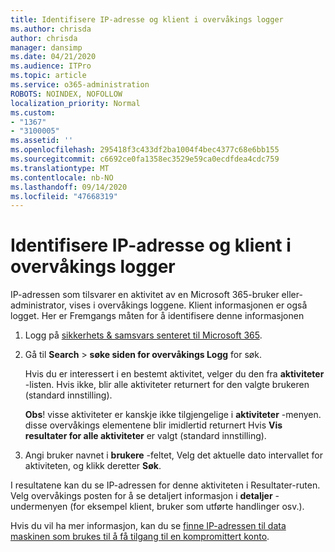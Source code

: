 ```yaml
---
title: Identifisere IP-adresse og klient i overvåkings logger
ms.author: chrisda
author: chrisda
manager: dansimp
ms.date: 04/21/2020
ms.audience: ITPro
ms.topic: article
ms.service: o365-administration
ROBOTS: NOINDEX, NOFOLLOW
localization_priority: Normal
ms.custom:
- "1367"
- "3100005"
ms.assetid: ''
ms.openlocfilehash: 295418f3c433df2ba1004f4bec4377c68e6bb155
ms.sourcegitcommit: c6692ce0fa1358ec3529e59ca0ecdfdea4cdc759
ms.translationtype: MT
ms.contentlocale: nb-NO
ms.lasthandoff: 09/14/2020
ms.locfileid: "47668319"
---
```

# <a name="identify-ip-address-and-client-in-audit-logs"></a>Identifisere IP-adresse og klient i overvåkings logger

IP-adressen som tilsvarer en aktivitet av en Microsoft 365-bruker eller-administrator, vises i overvåkings loggene. Klient informasjonen er også logget. Her er Fremgangs måten for å identifisere denne informasjonen

1. Logg på [sikkerhets & samsvars senteret til Microsoft 365](https://protection.office.com/).

2. Gå til **Search**  >  **søke siden for overvåkings Logg** for søk.

   Hvis du er interessert i en bestemt aktivitet, velger du den fra **aktiviteter** -listen. Hvis ikke, blir alle aktiviteter returnert for den valgte brukeren (standard innstilling).

   **Obs**! visse aktiviteter er kanskje ikke tilgjengelige i **aktiviteter** -menyen. disse overvåkings elementene blir imidlertid returnert Hvis **Vis resultater for alle aktiviteter** er valgt (standard innstilling).

3. Angi bruker navnet i **brukere** -feltet, Velg det aktuelle dato intervallet for aktiviteten, og klikk deretter **Søk**.

I resultatene kan du se IP-adressen for denne aktiviteten i Resultater-ruten. Velg overvåkings posten for å se detaljert informasjon i **detaljer** -undermenyen (for eksempel klient, bruker som utførte handlinger osv.).

Hvis du vil ha mer informasjon, kan du se [finne IP-adressen til data maskinen som brukes til å få tilgang til en kompromittert konto](https://docs.microsoft.com/microsoft-365/compliance/auditing-troubleshooting-scenarios#find-the-ip-address-of-the-computer-used-to-access-a-compromised-account).
